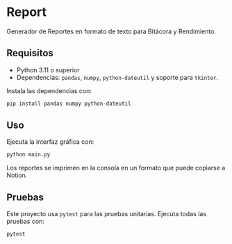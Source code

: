 # Report

Generador de Reportes en formato de texto para Bitácora y Rendimiento.

## Requisitos
- Python 3.11 o superior
- Dependencias: `pandas`, `numpy`, `python-dateutil` y soporte para `tkinter`.

Instala las dependencias con:
```bash
pip install pandas numpy python-dateutil
```

## Uso
Ejecuta la interfaz gráfica con:
```bash
python main.py
```

Los reportes se imprimen en la consola en un formato que puede copiarse a Notion.

## Pruebas
Este proyecto usa `pytest` para las pruebas unitarias. Ejecuta todas las pruebas con:
```bash
pytest
```


